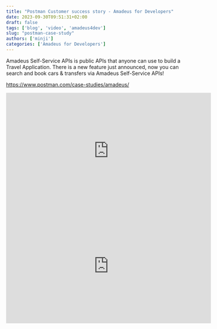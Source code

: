 ```yaml
---
title: "Postman Customer success story - Amadeus for Developers"
date: 2023-09-30T09:51:31+02:00
draft: false
tags: ['blog', 'video', 'amadeus4dev'] 
slug: "postman-case-study"
authors: ['minji']
categories: ['Amadeus for Developers']
---
```

Amadeus Self-Service APIs is public APIs that anyone can use to build a Travel Application. There is a new feature just announced, now you can search and book cars & transfers via Amadeus Self-Service APIs!

<!-- more -->

https://www.postman.com/case-studies/amadeus/

<iframe width="560" height="315" src="https://www.youtube.com/embed/BwqYcG9AInA?si=Sa4KjnFRc7c_oKDO" title="YouTube video player" frameborder="0" allow="accelerometer; autoplay; clipboard-write; encrypted-media; gyroscope; picture-in-picture; web-share" allowfullscreen></iframe>


<iframe width="560" height="315" src="https://www.youtube.com/embed/l917beuCGp0?si=9PX6L6LVI0SZiYi-" title="YouTube video player" frameborder="0" allow="accelerometer; autoplay; clipboard-write; encrypted-media; gyroscope; picture-in-picture; web-share" allowfullscreen></iframe>